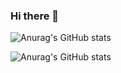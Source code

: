 ### Hi there 👋


![Anurag's GitHub stats](https://github-readme-stats.vercel.app/api?username=joaoafonso02&show_icons=true)

![Anurag's GitHub stats](https://github-readme-stats.vercel.app/api?username=joaoafonso02&show_icons=true&theme=radical)
